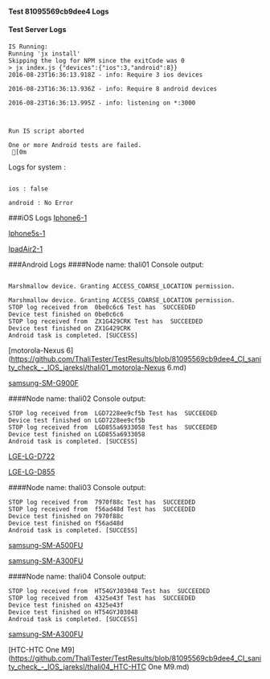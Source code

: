 #### Test 81095569cb9dee4 Logs

#### Test Server Logs
```
IS Running:
Running 'jx install'
Skipping the log for NPM since the exitCode was 0
> jx index.js {"devices":{"ios":3,"android":8}}
2016-08-23T16:36:13.918Z - info: Require 3 ios devices

2016-08-23T16:36:13.936Z - info: Require 8 android devices

2016-08-23T16:36:13.995Z - info: listening on *:3000


 
Run IS script aborted
 
One or more Android tests are failed.
 [0m

```


Logs for system : 
```

ios : false

android : No Error
```


###iOS Logs
[Iphone6-1](https://github.com/ThaliTester/TestResults/blob/81095569cb9dee4_CI_sanity_check_-_IOS_jareksl/iOS_Iphone6-1.md)

[Iphone5s-1](https://github.com/ThaliTester/TestResults/blob/81095569cb9dee4_CI_sanity_check_-_IOS_jareksl/iOS_Iphone5s-1.md)

[IpadAir2-1](https://github.com/ThaliTester/TestResults/blob/81095569cb9dee4_CI_sanity_check_-_IOS_jareksl/iOS_IpadAir2-1.md)


###Android Logs
####Node name: thali01
Console output:
```

Marshmallow device. Granting ACCESS_COARSE_LOCATION permission.

Marshmallow device. Granting ACCESS_COARSE_LOCATION permission.
STOP log received from  0be0c6c6 Test has  SUCCEEDED
Device test finished on 0be0c6c6 
STOP log received from  ZX1G429CRK Test has  SUCCEEDED
Device test finished on ZX1G429CRK 
Android task is completed. [SUCCESS]
```
[motorola-Nexus 6](https://github.com/ThaliTester/TestResults/blob/81095569cb9dee4_CI_sanity_check_-_IOS_jareksl/thali01_motorola-Nexus 6.md)

[samsung-SM-G900F](https://github.com/ThaliTester/TestResults/blob/81095569cb9dee4_CI_sanity_check_-_IOS_jareksl/thali01_samsung-SM-G900F.md)

####Node name: thali02
Console output:
```
STOP log received from  LGD7228ee9cf5b Test has  SUCCEEDED
Device test finished on LGD7228ee9cf5b 
STOP log received from  LGD855a6933058 Test has  SUCCEEDED
Device test finished on LGD855a6933058 
Android task is completed. [SUCCESS]
```
[LGE-LG-D722](https://github.com/ThaliTester/TestResults/blob/81095569cb9dee4_CI_sanity_check_-_IOS_jareksl/thali02_LGE-LG-D722.md)

[LGE-LG-D855](https://github.com/ThaliTester/TestResults/blob/81095569cb9dee4_CI_sanity_check_-_IOS_jareksl/thali02_LGE-LG-D855.md)

####Node name: thali03
Console output:
```
STOP log received from  7970f88c Test has  SUCCEEDED
STOP log received from  f56ad48d Test has  SUCCEEDED
Device test finished on 7970f88c 
Device test finished on f56ad48d 
Android task is completed. [SUCCESS]
```
[samsung-SM-A500FU](https://github.com/ThaliTester/TestResults/blob/81095569cb9dee4_CI_sanity_check_-_IOS_jareksl/thali03_samsung-SM-A500FU.md)

[samsung-SM-A300FU](https://github.com/ThaliTester/TestResults/blob/81095569cb9dee4_CI_sanity_check_-_IOS_jareksl/thali03_samsung-SM-A300FU.md)

####Node name: thali04
Console output:
```
STOP log received from  HT54GYJ03048 Test has  SUCCEEDED
STOP log received from  4325e43f Test has  SUCCEEDED
Device test finished on 4325e43f 
Device test finished on HT54GYJ03048 
Android task is completed. [SUCCESS]
```
[samsung-SM-A300FU](https://github.com/ThaliTester/TestResults/blob/81095569cb9dee4_CI_sanity_check_-_IOS_jareksl/thali04_samsung-SM-A300FU.md)

[HTC-HTC One M9](https://github.com/ThaliTester/TestResults/blob/81095569cb9dee4_CI_sanity_check_-_IOS_jareksl/thali04_HTC-HTC One M9.md)


